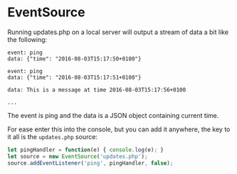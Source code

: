 
# EventSource

Running updates.php on a local server will output a stream of data a bit like the following:

```
event: ping
data: {"time": "2016-08-03T15:17:50+0100"}

event: ping
data: {"time": "2016-08-03T15:17:51+0100"}

data: This is a message at time 2016-08-03T15:17:56+0100

...
```

The event is ping and the data is a JSON object containing current time.

For ease enter this into the console, but you can add it anywhere, the key to it all is the `updates.php` source:

```JavaScript
let pingHandler = function(e) { console.log(e); }
let source = new EventSource('updates.php');
source.addEventListener('ping', pingHandler, false);
```
